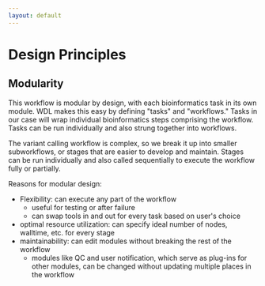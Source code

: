 ```yaml
---
layout: default
---
```


# Design Principles
## Modularity
This workflow is modular by design, with each bioinformatics task in its own module. WDL makes this easy by defining "tasks" and "workflows." Tasks in our case will wrap individual bioinformatics steps comprising the workflow. Tasks can be run individually and also strung together into workflows.

The variant calling workflow is complex, so we break it up into smaller subworkflows, or stages that are easier to develop and maintain. Stages can be run individually and also called sequentially to execute the workflow fully or partially.

Reasons for modular design:

- Flexibility: can execute any part of the workflow
   - useful for testing or after failure
   - can swap tools in and out for every task based on user's choice
- optimal resource utilization: can specify ideal number of nodes, walltime, etc. for every stage
- maintainability: can edit modules without breaking the rest of the workflow
    - modules like QC and user notification, which serve as plug-ins for other modules, can be changed without updating multiple places in        the workflow
